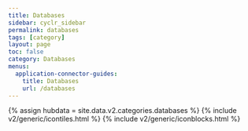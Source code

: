 ```yaml
---
title: Databases
sidebar: cyclr_sidebar
permalink: databases
tags: [category]
layout: page
toc: false
category: Databases
menus:
  application-connector-guides:
    title: Databases
    url: /databases
---
```

{% assign hubdata = site.data.v2.categories.databases %}
{% include v2/generic/icontiles.html %}	
{% include v2/generic/iconblocks.html %}	